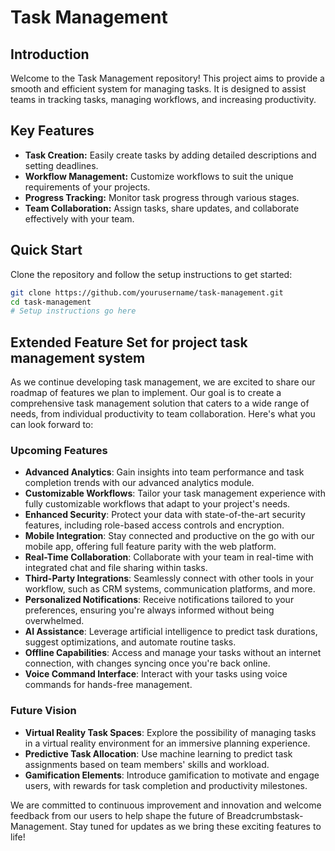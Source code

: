 # Task Management

## Introduction
Welcome to the Task Management repository! This project aims to provide a smooth and efficient system for managing tasks. It is designed to assist teams in tracking tasks, managing workflows, and increasing productivity.

## Key Features
- **Task Creation:** Easily create tasks by adding detailed descriptions and setting deadlines.
- **Workflow Management:** Customize workflows to suit the unique requirements of your projects.
- **Progress Tracking:** Monitor task progress through various stages.
- **Team Collaboration:** Assign tasks, share updates, and collaborate effectively with your team.
## Quick Start
Clone the repository and follow the setup instructions to get started:
```bash
git clone https://github.com/yourusername/task-management.git
cd task-management
# Setup instructions go here
```



## Extended Feature Set for project task management system 

As we continue developing task management, we are excited to share our roadmap of features we plan to implement. Our goal is to create a comprehensive task management solution that caters to a wide range of needs, from individual productivity to team collaboration. Here's what you can look forward to:

### Upcoming Features

- **Advanced Analytics**: Gain insights into team performance and task completion trends with our advanced analytics module.
- **Customizable Workflows**: Tailor your task management experience with fully customizable workflows that adapt to your project's needs.
- **Enhanced Security**: Protect your data with state-of-the-art security features, including role-based access controls and encryption.
- **Mobile Integration**: Stay connected and productive on the go with our mobile app, offering full feature parity with the web platform.
- **Real-Time Collaboration**: Collaborate with your team in real-time with integrated chat and file sharing within tasks.
- **Third-Party Integrations**: Seamlessly connect with other tools in your workflow, such as CRM systems, communication platforms, and more.
- **Personalized Notifications**: Receive notifications tailored to your preferences, ensuring you're always informed without being overwhelmed.
- **AI Assistance**: Leverage artificial intelligence to predict task durations, suggest optimizations, and automate routine tasks.
- **Offline Capabilities**: Access and manage your tasks without an internet connection, with changes syncing once you're back online.
- **Voice Command Interface**: Interact with your tasks using voice commands for hands-free management.

### Future Vision

- **Virtual Reality Task Spaces**: Explore the possibility of managing tasks in a virtual reality environment for an immersive planning experience.
- **Predictive Task Allocation**: Use machine learning to predict task assignments based on team members' skills and workload.
- **Gamification Elements**: Introduce gamification to motivate and engage users, with rewards for task completion and productivity milestones.

We are committed to continuous improvement and innovation and welcome feedback from our users to help shape the future of Breadcrumbstask-Management. Stay tuned for updates as we bring these exciting features to life!
